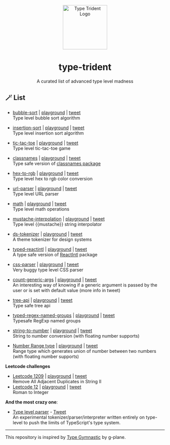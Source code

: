 <p align="center">
  <img src="https://res.cloudinary.com/anuraghazra/image/upload/v1653406945/ts-trident-logo_prpl4r.png" alt="Type Trident Logo" width="140px" />
  <h1 align="center">type-trident</h1>
  <p align="center">A curated list of advanced type level madness</p>
</p>

## :magic_wand: List

- [bubble-sort](./src/bubble-sort) | [playground](https://tsplay.dev/Ndo5vw) | [tweet](https://twitter.com/anuraghazru/status/1511776290487279616)  
  Type level bubble sort algorithm

- [insertion-sort](./src/insertion-sort) | [playground](https://tsplay.dev/w17dOm) | [tweet](https://twitter.com/anuraghazru/status/1591448028640317440)  
  Type level insertion sort algorithm

- [tic-tac-toe](./src/tic-tac-toe/index.ts) | [playground](https://codesandbox.io/s/type-level-tic-tac-toe-yqbmk9?file=/src/index.ts:2465-2492) | [tweet](https://twitter.com/anuraghazru/status/1530866079999791105)  
  Type level tic-tac-toe game

- [classnames](./src/classnames/) | [playground](https://tsplay.dev/N7OnqN) | [tweet](https://twitter.com/anuraghazru/status/1401593199148244993)  
  Type safe version of [classnames package](https://www.npmjs.com/package/classnames)

- [hex-to-rgb](./src/hex-to-rgb/) | [playground](https://tsplay.dev/WPpLEW) | [tweet](https://twitter.com/anuraghazru/status/1464564132045152260)  
  Type level hex to rgb color conversion

- [url-parser](./src/url-parser/) | [playground](https://tsplay.dev/mMMAlm) | [tweet](https://twitter.com/anuraghazru/status/1467129993402609669)  
  Type level URL parser

- [math](./src/math/) | [playground](https://tsplay.dev/w65YeW) | [tweet](https://twitter.com/anuraghazru/status/1403756647240003588)  
  Type level math operations

- [mustache-interpolation](./src/mustache-interpolation/) | [playground](https://tsplay.dev/WPZXJN) | [tweet](https://twitter.com/anuraghazru/status/1311002040672219136)  
  Type level {{mustache}} string interpolator

- [ds-tokenizer](./src/ds-tokenizer/) | [playground](https://tsplay.dev/w8okdW) | [tweet](https://twitter.com/anuraghazru/status/1501969255696244736)  
  A theme tokenizer for design systems

- [typed-reactintl](./src/typed-reactintl/) | [playground](https://tsplay.dev/Nlv9GW) | [tweet](https://twitter.com/anuraghazru/status/1459207971838181377)  
  A type safe version of [ReactIntl](https://www.npmjs.com/package/react-intl) package

- [css-parser](./src/css-parser/) | [playground](https://tsplay.dev/wRRLQw) | [tweet](https://twitter.com/anuraghazru/status/1310634306092462080)  
  Very buggy type level CSS parser

- [count-generic-args](./src/count-generic-args/) | [playground](https://tsplay.dev/NVZjBN) | [tweet](https://twitter.com/anuraghazru/status/1405925522102657029)  
  An interesting way of knowing if a generic argument is passed by the user or is set with default value (more info in tweet)

- [tree-api](./src/tree-api/) | [playground](https://tsplay.dev/WoGBgW) | [tweet](https://twitter.com/anuraghazru/status/1383476150362542085)  
  Type safe tree api

- [typed-regex-named-groups](./src/typed-regex-named-groups) | [playground](https://tsplay.dev/N5LV2w) | [tweet](https://twitter.com/anuraghazru/status/1564980027115986945)  
  Typesafe RegExp named groups

- [string-to-number](./src/string-to-number) | [playground](https://tsplay.dev/Nr9Law) | [tweet](https://twitter.com/anuraghazru/status/1573328090884980739)  
  String to number conversion (with floating number supports)

- [Number Range type](./src/range-type) | [playground](https://tsplay.dev/N95d8N) | [tweet](https://twitter.com/anuraghazru/status/1573328100246822917)  
  Range type which generates union of number between two numbers (with floating number supports)

**Leetcode challenges**

- [Leetcode 1209](./src/leetcode/remove-all-adjacent-duplicates-in-string-2.ts) | [playground](https://tsplay.dev/NDgkxw) | [tweet](https://twitter.com/anuraghazru/status/1673736137373020161)  
  Remove All Adjacent Duplicates in String II 
- [Leetcode 12](./src/leetcode/roman-to-int.ts) | [playground](https://tsplay.dev/Ndarvm) | [tweet](https://twitter.com/anuraghazru/status/1674816392225488896)  
  Roman to Integer
  
**And the most crazy one**:

- [Type level parser](https://github.com/anuraghazra/typelevel-parser) - [Tweet](https://twitter.com/anuraghazru/status/1512092136841543682)  
  An experimental tokenizer/parser/interpreter written entirely on type-level to push the limits of TypeScript's type system.

---

This repository is inspired by [Type Gymnastic](https://github.com/g-plane/type-gymnastics) by g-plane.
